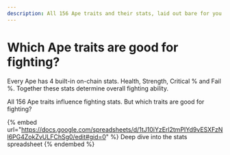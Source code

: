 ```yaml
---
description: All 156 Ape traits and their stats, laid out bare for you to pour over.
---
```


# Which Ape traits are good for fighting?

Every Ape has 4 built-in on-chain stats. Health, Strength, Critical % and Fail %. Together these stats determine overall fighting ability.

All 156 Ape traits influence fighting stats. But which traits are good for fighting?

{% embed url="https://docs.google.com/spreadsheets/d/1tJ10iYzErl2tmPIYd9vESXFzNl6PG4ZokZvULFChSg0/edit#gid=0" %}
Deep dive into the stats spreadsheet
{% endembed %}
